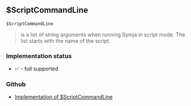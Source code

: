 ## $ScriptCommandLine

```
$ScriptCommandLine
```

> is a list of string arguments when running Symja in script mode. The list starts with the name of the script.







### Implementation status

* &#x2705; - full supported

### Github

* [Implementation of $ScriptCommandLine](https://github.com/axkr/symja_android_library/blob/master/symja_android_library/matheclipse-core/src/main/java/org/matheclipse/core/builtin/ConstantDefinitions.java#L549) 
